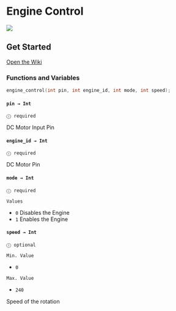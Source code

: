 # Engine Control

[![](https://img.shields.io/badge/Available_in_the_Arduino_Library_Manager-2ea44f)](https://downloads.arduino.cc/libraries/logs/github.com/Arduino-Library-Collection/Engine-Control/)

## Get Started

[Open the Wiki](https://github.com/Arduino-Library-Collection/Engine-Control/wiki)

### Functions and Variables

```ino
engine_control(int pin, int engine_id, int mode, int speed);
```

#### `pin → Int`
`ⓘ required`

DC Motor Input Pin

#### `engine_id → Int`
`ⓘ required`

DC Motor Pin

#### `mode → Int`
`ⓘ required`

`Values`

- `0` Disables the Engine
- `1` Enables the Engine

#### `speed → Int`
`ⓘ optional`

`Min. Value`

- `0`

`Max. Value`

- `240`

Speed of the rotation
